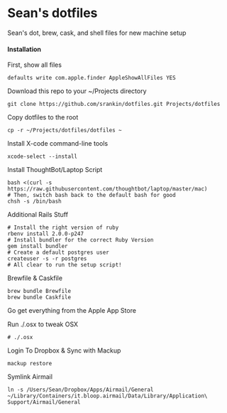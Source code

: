 # Sean's dotfiles

Sean's dot, brew, cask, and shell files for new machine setup

#### Installation

First, show all files
```
defaults write com.apple.finder AppleShowAllFiles YES
```

Download this repo to your ~/Projects directory

```
git clone https://github.com/srankin/dotfiles.git Projects/dotfiles
```

Copy dotfiles to the root
```
cp -r ~/Projects/dotfiles/dotfiles ~
```

Install X-code command-line tools
```
xcode-select --install
```

Install ThoughtBot/Laptop Script
```
bash <(curl -s https://raw.githubusercontent.com/thoughtbot/laptop/master/mac)
# Then, switch bash back to the default bash for good
chsh -s /bin/bash
```

Additional Rails Stuff
```
# Install the right version of ruby
rbenv install 2.0.0-p247
# Install bundler for the correct Ruby Version
gem install bundler
# Create a default postgres user
createuser -s -r postgres
# All clear to run the setup script!
```

Brewfile & Caskfile
```
brew bundle Brewfile
brew bundle Caskfile
```

Go get everything from the Apple App Store

Run ./.osx to tweak OSX
```
# ./.osx
```

Login To Dropbox & Sync with Mackup
```
mackup restore
```

Symlink Airmail
```
ln -s /Users/Sean/Dropbox/Apps/Airmail/General ~/Library/Containers/it.bloop.airmail/Data/Library/Application\ Support/Airmail/General
```
